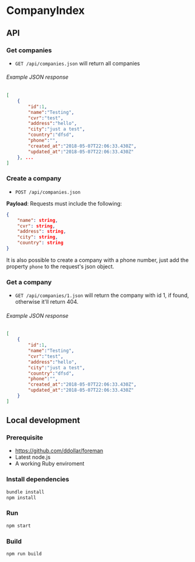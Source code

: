 # CompanyIndex

## API
### Get companies

* `GET /api/companies.json` will return all companies

###### Example JSON response
```json
[
    {
        "id":1,
        "name":"Testing",
        "cvr":"test",
        "address":"hello",
        "city":"just a test",
        "country":"dfsd",
        "phone":"",
        "created_at":"2018-05-07T22:06:33.430Z",
        "updated_at":"2018-05-07T22:06:33.430Z"
    }, ...
]
```

### Create a company

* `POST /api/companies.json`

**Payload**: Requests must include the following:

```json
{
    "name": string,
    "cvr": string,
    "address": string,
    "city": string,
    "country": string
}
```
It is also possible to create a company with a phone number, just add the property `phone` to the request's json object.

### Get a company

* `GET /api/companies/1.json` will return the company with id 1, if found, otherwise it'll return 404.

###### Example JSON response
```json
[
    {
        "id":1,
        "name":"Testing",
        "cvr":"test",
        "address":"hello",
        "city":"just a test",
        "country":"dfsd",
        "phone":"",
        "created_at":"2018-05-07T22:06:33.430Z",
        "updated_at":"2018-05-07T22:06:33.430Z"
    }
]
```

## Local development
### Prerequisite
* https://github.com/ddollar/foreman
* Latest node.js
* A working Ruby enviroment

### Install dependencies
```bash
bundle install
npm install
```

### Run
```bash
npm start
```

### Build
```bash
npm run build
```